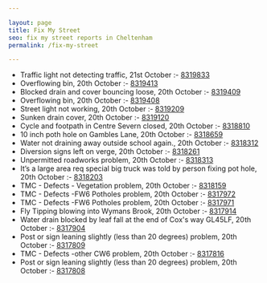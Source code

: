 ```yaml
---

layout: page
title: Fix My Street
seo: fix my street reports in Cheltenham
permalink: /fix-my-street

---
```


<!-- fix_marker starts -->

- Traffic light not detecting traffic, 21st October :- [8319833](https://www.fixmystreet.com/report/8319833)
- Overflowing bin, 20th October :- [8319413](https://www.fixmystreet.com/report/8319413)
- Blocked drain and cover bouncing loose, 20th October :- [8319409](https://www.fixmystreet.com/report/8319409)
- Overflowing bin, 20th October :- [8319408](https://www.fixmystreet.com/report/8319408)
- Street light not working, 20th October :- [8319209](https://www.fixmystreet.com/report/8319209)
- Sunken drain cover, 20th October :- [8319120](https://www.fixmystreet.com/report/8319120)
- Cycle and footpath in Centre Severn closed, 20th October :- [8318810](https://www.fixmystreet.com/report/8318810)
- 10 inch poth hole on Gambles Lane, 20th October :- [8318659](https://www.fixmystreet.com/report/8318659)
- Water not draining away outside school again., 20th October :- [8318312](https://www.fixmystreet.com/report/8318312)
- Diversion signs left on verge, 20th October :- [8318261](https://www.fixmystreet.com/report/8318261)
- Unpermitted roadworks problem, 20th October :- [8318313](https://www.fixmystreet.com/report/8318313)
- It’s a large area req special big truck was told by person fixing pot hole, 20th October :- [8318203](https://www.fixmystreet.com/report/8318203)
- TMC - Defects - Vegetation problem, 20th October :- [8318159](https://www.fixmystreet.com/report/8318159)
- TMC - Defects -FW6 Potholes problem, 20th October :- [8317972](https://www.fixmystreet.com/report/8317972)
- TMC - Defects -FW6 Potholes problem, 20th October :- [8317971](https://www.fixmystreet.com/report/8317971)
- Fly Tipping blowing into Wymans Brook, 20th October :- [8317914](https://www.fixmystreet.com/report/8317914)
- Water drain blocked by leaf fall at the end of Cox's way GL45LF, 20th October :- [8317904](https://www.fixmystreet.com/report/8317904)
- Post or sign leaning slightly (less than 20 degrees) problem, 20th October :- [8317809](https://www.fixmystreet.com/report/8317809)
- TMC - Defects -other CW6 problem, 20th October :- [8317816](https://www.fixmystreet.com/report/8317816)
- Post or sign leaning slightly (less than 20 degrees) problem, 20th October :- [8317808](https://www.fixmystreet.com/report/8317808)

<!-- fix_marker ends -->